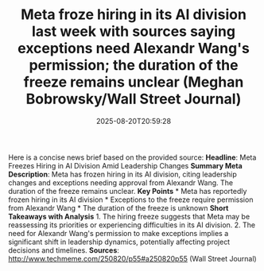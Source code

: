 ﻿---
title: "Meta froze hiring in its AI division last week with sources saying exceptions need Alexandr Wang's permission; the duration of the freeze remains unclear (Meghan Bobrowsky/Wall Street Journal)"
date: "2025-08-20T20:59:28"
category: "Markets"
summary: ""
slug: "meta froze hiring in its ai division last week with sources "
source_urls:
  - "http://www.techmeme.com/250820/p55#a250820p55"
seo:
  title: "Meta froze hiring in its AI division last week with sources saying exceptions need Alexandr Wang's permission; the duration of the freeze remains unclear (Meghan Bobrowsky/Wall Street Journal) | Hash n Hedge"
  description: ""
  keywords: ["news", "markets", "brief"]
---
Here is a concise news brief based on the provided source:  **Headline**: Meta Freezes Hiring in AI Division Amid Leadership Changes  **Summary Meta Description**: Meta has frozen hiring in its AI division, citing leadership changes and exceptions needing approval from Alexandr Wang. The duration of the freeze remains unclear.  **Key Points**  * Meta has reportedly frozen hiring in its AI division * Exceptions to the freeze require permission from Alexandr Wang * The duration of the freeze is unknown  **Short Takeaways with Analysis**  1. The hiring freeze suggests that Meta may be reassessing its priorities or experiencing difficulties in its AI division. 2. The need for Alexandr Wang's permission to make exceptions implies a significant shift in leadership dynamics, potentially affecting project decisions and timelines.  **Sources**: http://www.techmeme.com/250820/p55#a250820p55 (Wall Street Journal) 
